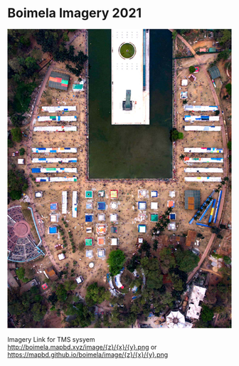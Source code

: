 # Boimela Imagery 2021

![Boimela](https://raw.githubusercontent.com/mapbd/boimela/main/img/boimela2.jpg)

Imagery Link for TMS sysyem
http://boimela.mapbd.xyz/image/{z}/{x}/{y}.png
or
https://mapbd.github.io/boimela/image/{z}/{x}/{y}.png


